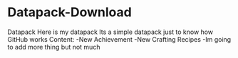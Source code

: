 # Datapack-Download
Datapack
Here is my datapack
Its a simple datapack just to know how GitHub works
Content:
-New Achievement
-New Crafting Recipes
-Im going to add more thing but not much
